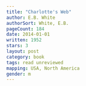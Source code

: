 ```yaml
---
title: "Charlotte's Web"
author: E.B. White
authorSort: White, E.B.
pageCount: 184
date: 2014-01-01
written: 1952
stars: 3
layout: post
category: book
tags: read unreviewed
mapping: USA, North America
gender: m
---
```

